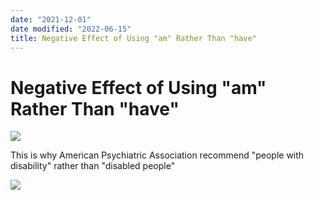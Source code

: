 ```yaml
---
date: "2021-12-01"
date modified: "2022-06-15"
title: Negative Effect of Using "am" Rather Than "have"
---
```


# Negative Effect of Using "am" Rather Than "have"
![](https://i.imgur.com/QjKDJbu.png)

This is why American Psychiatric Association recommend "people with disability" rather than "disabled people"

![](https://i.imgur.com/1rU7LCl.png)
